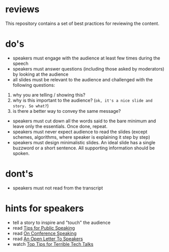 # reviews

This repository contains a set of best practices for reviewing the content.

# do's

* speakers must engage with the audience at least few times during the speech
* speakers must answer questions (including those asked by moderators) by looking at the audience
* all slides must be relevant to the audience and challenged with the following questions:

1) why you are telling / showing this? 
2) why is this important to the audience? (`ok, it's a nice slide and story. So what?`)
3) is there a better way to convey the same message?

* speakers must cut down all the words said to the bare minimum and leave only the essentials. Once done, repeat.
* speakers must never expect audience to read the slides (except schemes, algorithms, where speaker is explaining it step by step)
* speakers must design minimalistic slides. An ideal slide has a single buzzword or a short sentence. All supporting information should be spoken.

# dont's 

* speakers must not read from the transcript

# hints for speakers
* tell a story to inspire and "touch" the audience
* read [Tips for Public Speaking](http://speaking.io)
* read [On Conference Speaking](https://hynek.me/articles/speaking/)
* read [An Open Letter To Speakers](http://scottberkun.com/2011/an-open-letter-to-speakers/)
* watch [Top Tips for Terrible Tech Talks](https://www.youtube.com/watch?v=osVpqz10UP8)
